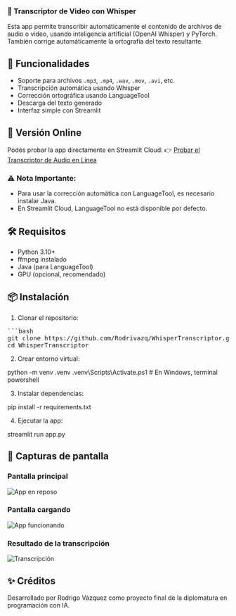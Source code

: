### 🧠 Transcriptor de Video con Whisper

Esta app permite transcribir automáticamente el contenido de archivos de audio o video, usando inteligencia artificial (OpenAI Whisper) y PyTorch. También corrige automáticamente la ortografía del texto resultante.

## 🚀 Funcionalidades

- Soporte para archivos `.mp3`, `.mp4`, `.wav`, `.mov`, `.avi`, etc.
- Transcripción automática usando Whisper
- Corrección ortográfica usando LanguageTool
- Descarga del texto generado
- Interfaz simple con Streamlit

## 🔗 Versión Online
Podés probar la app directamente en Streamlit Cloud: 
👉 [Probar el Transcriptor de Audio en Línea](https://whispertranscriptorgit-yxwdgav3nwmnucdo2jwag7.streamlit.app/)

### ⚠️ Nota Importante:
- Para usar la corrección automática con LanguageTool, es necesario instalar Java.
- En Streamlit Cloud, LanguageTool no está disponible por defecto.


## 🛠️ Requisitos

- Python 3.10+
- ffmpeg instalado
- Java (para LanguageTool)
- GPU (opcional, recomendado)

## 📦 Instalación

1. Clonar el repositorio:
<pre>
```bash
git clone https://github.com/Rodrivazq/WhisperTranscriptor.git
cd WhisperTranscriptor
</pre>

2. Crear entorno virtual:

python -m venv .venv
.venv\Scripts\Activate.ps1  # En Windows, terminal powershell

3. Instalar dependencias:

pip install -r requirements.txt

4. Ejecutar la app:

streamlit run app.py

## 📸 Capturas de pantalla

### Pantalla principal

![App en reposo](assets/captura1.png)

### Pantalla cargando

![App funcionando](assets/captura2.png)

### Resultado de la transcripción
![Transcripción](assets/captura3.png)

## ✨ Créditos
Desarrollado por Rodrigo Vázquez como proyecto final de la diplomatura en programación con IA.
